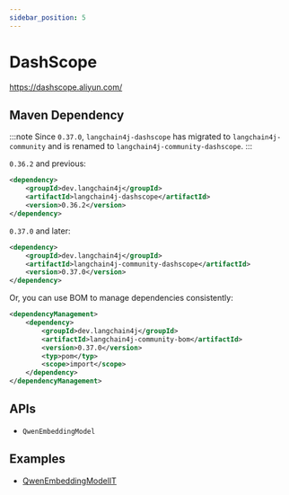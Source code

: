 ```yaml
---
sidebar_position: 5
---
```


# DashScope

https://dashscope.aliyun.com/


## Maven Dependency

:::note
Since `0.37.0`, `langchain4j-dashscope` has migrated to `langchain4j-community` and is renamed to `langchain4j-community-dashscope`.
:::

`0.36.2` and previous:

```xml
<dependency>
    <groupId>dev.langchain4j</groupId>
    <artifactId>langchain4j-dashscope</artifactId>
    <version>0.36.2</version>
</dependency>
```

`0.37.0` and later:

```xml
<dependency>
    <groupId>dev.langchain4j</groupId>
    <artifactId>langchain4j-community-dashscope</artifactId>
    <version>0.37.0</version>
</dependency>
```

Or, you can use BOM to manage dependencies consistently:

```xml
<dependencyManagement>
    <dependency>
        <groupId>dev.langchain4j</groupId>
        <artifactId>langchain4j-community-bom</artifactId>
        <version>0.37.0</version>
        <typ>pom</typ>
        <scope>import</scope>
    </dependency>
</dependencyManagement>
```

## APIs

- `QwenEmbeddingModel`


## Examples

- [QwenEmbeddingModelIT](https://github.com/langchain4j/langchain4j/blob/main/langchain4j-dashscope/src/test/java/dev/langchain4j/model/dashscope/QwenEmbeddingModelIT.java)

